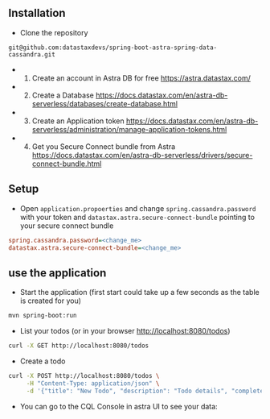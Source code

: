 ## Installation

- Clone the repository

```console
git@github.com:datastaxdevs/spring-boot-astra-spring-data-cassandra.git
```

- 1. Create an account in Astra DB for free
https://astra.datastax.com/

- 2. Create a Database
https://docs.datastax.com/en/astra-db-serverless/databases/create-database.html

- 3. Create an Application token
https://docs.datastax.com/en/astra-db-serverless/administration/manage-application-tokens.html

- 4. Get you Secure Connect bundle from Astra
https://docs.datastax.com/en/astra-db-serverless/drivers/secure-connect-bundle.html
 
## Setup

- Open `application.propoerties` and change `spring.cassandra.password` with your token and `datastax.astra.secure-connect-bundle` pointing to your secure connect bundle

```ini
spring.cassandra.password=<change_me>
datastax.astra.secure-connect-bundle=<change_me>
```

## use the application

- Start the application (first start could take up a few seconds as the table is created for you)

```bash
mvn spring-boot:run
```

- List your todos (or in your browser [http://localhost:8080/todos](http://localhost:8080/todos))

```bash
curl -X GET http://localhost:8080/todos
```

- Create a todo

```bash
curl -X POST http://localhost:8080/todos \
     -H "Content-Type: application/json" \
     -d '{"title": "New Todo", "description": "Todo details", "completed": false}'
```

- You can go to the CQL Console in astra UI to see your data:


